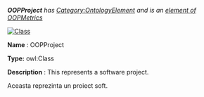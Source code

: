 ___OOPProject__ 
 has
 [Category:OntologyElement](../../Category/OntologyElement "Category:OntologyElement") 
 and is an
 [element of](../../Property/ElementOf "Property:ElementOf") 
[OOPMetrics](../../Submissions/OOPMetrics "Submissions:OOPMetrics")_




  





[![Class](../../images/thumb/2/27/Class.gif/45px-Class.gif)](../../Image/Class.gif "Class")


__Name__ 
 : OOPProject
 



__Type:__ 
 owl:Class
 



__Description__ 
 : This represents a software project.
 



  





 Aceasta reprezinta un proiect soft.